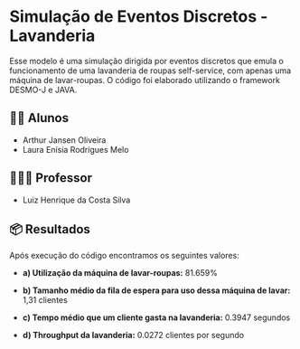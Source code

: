 # Simulação de Eventos Discretos - Lavanderia

Esse modelo é uma simulação dirigida por eventos discretos que emula o funcionamento de uma lavanderia de roupas self-service, com apenas uma máquina de lavar-roupas.
O código foi elaborado utilizando o framework DESMO-J e JAVA.

## 🧑‍💻 Alunos

- Arthur Jansen Oliveira
- Laura Enísia Rodrigues Melo

## 👨🏻‍🏫 Professor
- Luiz Henrique da Costa Silva

## 📦 Resultados
Após execução do código encontramos os seguintes valores:

* **a) Utilização da máquina de lavar-roupas:** 81.659%

* **b) Tamanho médio da fila de espera para uso dessa máquina de lavar:** 1,31 clientes

* **c) Tempo médio que um cliente gasta na lavanderia:** 0.3947 segundos

* **d) Throughput da lavanderia:** 0.0272 clientes por segundo
